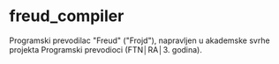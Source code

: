 # freud_compiler
Programski prevodilac "Freud" ("Frojd"), napravljen u akademske svrhe projekta Programski prevodioci (FTN│RA│3. godina). 
